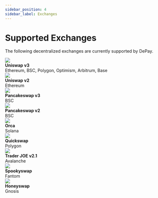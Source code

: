 ```yaml
---
sidebar_position: 4
sidebar_label: Exchanges
---
```


# Supported Exchanges

The following decentralized exchanges are currently supported by DePay.

<div className="col-12 col-md-6 pt-4">

  <div className="pb-1 pt-4">
    <div className="d-flex">
      <div className="text-center position-relative pe-2" style={{width: "2.3rem"}}>
        <img style={{ width: '1.8rem', height: '1.8rem', position: 'relative', top: '0.1rem' }} src="/docs/img/exchanges/uniswap.svg"/>
      </div>
      <div className="ps-3">
        <div className="text-light"><strong>Uniswap v3</strong></div>
        <div className="text-light">Ethereum, BSC, Polygon, Optimism, Arbitrum, Base</div>
      </div>
    </div>
  </div>

  <div className="pb-1 pt-4">
    <div className="d-flex">
      <div className="text-center position-relative pe-2" style={{width: "2.3rem"}}>
        <img style={{ width: '1.8rem', height: '1.8rem', position: 'relative', top: '0.1rem' }} src="/docs/img/exchanges/uniswap.svg"/>
      </div>
      <div className="ps-3">
        <div className="text-light"><strong>Uniswap v2</strong></div>
        <div className="text-light">Ethereum</div>
      </div>
    </div>
  </div>

  <div className="pb-1 pt-4">
    <div className="d-flex">
      <div className="text-center position-relative pe-2" style={{width: "2.3rem"}}>
        <img style={{ width: '1.8rem', height: '1.8rem', position: 'relative', top: '0.1rem' }} src="/docs/img/exchanges/pancakeswap.svg"/>
      </div>
      <div className="ps-3">
        <div className="text-light"><strong>Pancakeswap v3</strong></div>
        <div className="text-light">BSC</div>
      </div>
    </div>
  </div>

  <div className="pb-1 pt-4">
    <div className="d-flex">
      <div className="text-center position-relative pe-2" style={{width: "2.3rem"}}>
        <img style={{ width: '1.8rem', height: '1.8rem', position: 'relative', top: '0.1rem' }} src="/docs/img/exchanges/pancakeswap.svg"/>
      </div>
      <div className="ps-3">
        <div className="text-light"><strong>Pancakeswap v2</strong></div>
        <div className="text-light">BSC</div>
      </div>
    </div>
  </div>

  <div className="pb-1 pt-4">
    <div className="d-flex">
      <div className="text-center position-relative pe-2" style={{width: "2.3rem"}}>
        <img style={{ width: '1.8rem', height: '1.8rem', position: 'relative', top: '0.1rem' }} src="/docs/img/exchanges/orca.svg"/>
      </div>
      <div className="ps-3">
        <div className="text-light"><strong>Orca</strong></div>
        <div className="text-light">Solana</div>
      </div>
    </div>
  </div>

  <div className="pb-1 pt-4">
    <div className="d-flex">
      <div className="text-center position-relative pe-2" style={{width: "2.3rem"}}>
        <img style={{ width: '1.8rem', height: '1.8rem', position: 'relative', top: '0.1rem' }} src="/docs/img/exchanges/quickswap.svg"/>
      </div>
      <div className="ps-3">
        <div className="text-light"><strong>Quickswap</strong></div>
        <div className="text-light">Polygon</div>
      </div>
    </div>
  </div>

  <div className="pb-1 pt-4">
    <div className="d-flex">
      <div className="text-center position-relative pe-2" style={{width: "2.3rem"}}>
        <img style={{ width: '1.8rem', height: '1.8rem', position: 'relative', top: '0.1rem' }} src="/docs/img/exchanges/traderjoe.svg"/>
      </div>
      <div className="ps-3">
        <div className="text-light"><strong>Trader JOE v2.1</strong></div>
        <div className="text-light">Avalanche</div>
      </div>
    </div>
  </div>

  <div className="pb-1 pt-4">
    <div className="d-flex">
      <div className="text-center position-relative pe-2" style={{width: "2.3rem"}}>
        <img style={{ width: '1.8rem', height: '1.8rem', position: 'relative', top: '0.1rem' }} src="/docs/img/exchanges/spookyswap.svg"/>
      </div>
      <div className="ps-3">
        <div className="text-light"><strong>Spookyswap</strong></div>
        <div className="text-light">Fantom</div>
      </div>
    </div>
  </div>

  <div className="pb-1 pt-4">
    <div className="d-flex">
      <div className="text-center position-relative pe-2" style={{width: "2.3rem"}}>
        <img style={{ width: '1.8rem', height: '1.8rem', position: 'relative', top: '0.1rem' }} src="/docs/img/exchanges/honeyswap.svg"/>
      </div>
      <div className="ps-3">
        <div className="text-light"><strong>Honeyswap</strong></div>
        <div className="text-light">Gnosis</div>
      </div>
    </div>
  </div>

</div>
